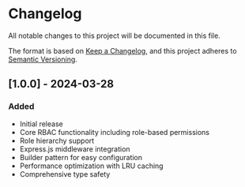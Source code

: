 # Changelog

All notable changes to this project will be documented in this file.

The format is based on [Keep a Changelog](https://keepachangelog.com/en/1.0.0/),
and this project adheres to [Semantic Versioning](https://semver.org/spec/v2.0.0.html).

## [1.0.0] - 2024-03-28

### Added
- Initial release
- Core RBAC functionality including role-based permissions
- Role hierarchy support
- Express.js middleware integration
- Builder pattern for easy configuration
- Performance optimization with LRU caching
- Comprehensive type safety
